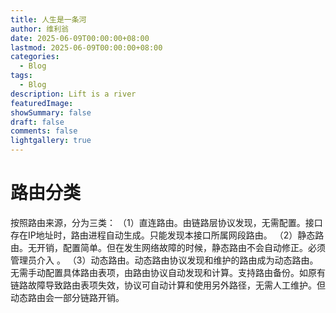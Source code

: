 ```yaml
---
title: 人生是一条河
author: 维利翁
date: 2025-06-09T00:00:00+08:00
lastmod: 2025-06-09T00:00:00+08:00
categories:
  - Blog
tags:
  - Blog
description: Lift is a river
featuredImage: 
showSummary: false
draft: false
comments: false
lightgallery: true
---
```


# 路由分类

按照路由来源，分为三类： 
（1）直连路由。由链路层协议发现，无需配置。接口存在IP地址时，路由进程自动生成。只能发现本接口所属网段路由。
（2）静态路由。无开销，配置简单。但在发生网络故障的时候，静态路由不会自动修正。必须管理员介入 。
（3）动态路由。动态路由协议发现和维护的路由成为动态路由。无需手动配置具体路由表项，由路由协议自动发现和计算。支持路由备份。如原有链路故障导致路由表项失效，协议可自动计算和使用另外路径，无需人工维护。但动态路由会一部分链路开销。
